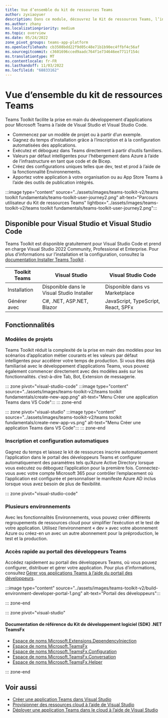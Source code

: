 ```yaml
---
title: Vue d’ensemble du kit de ressources Teams
author: zyxiaoyuer
description: Dans ce module, découvrez le Kit de ressources Teams, l’installation du Kit de ressources Teams et le parcours utilisateur du Kit de ressources Teams
ms.author: zhany
ms.localizationpriority: medium
ms.topic: overview
ms.date: 05/24/2022
zone_pivot_groups: teams-app-platform
ms.openlocfilehash: cb3508bdd22f9d05c48e71b1b90ec4ffbf4c56af
ms.sourcegitcommit: c3601696cced9aadc764f1e734646ee7711f154c
ms.translationtype: MT
ms.contentlocale: fr-FR
ms.lasthandoff: 11/03/2022
ms.locfileid: "68833162"
---
```

# <a name="teams-toolkit-overview"></a>Vue d’ensemble du kit de ressources Teams

Teams Toolkit facilite la prise en main du développement d’applications pour Microsoft Teams à l’aide de Visual Studio et Visual Studio Code.

* Commencez par un modèle de projet ou à partir d’un exemple.
* Gagnez du temps d’installation grâce à l’inscription et à la configuration automatisées des applications.
* Exécutez et déboguez dans Teams directement à partir d’outils familiers.
* Valeurs par défaut intelligentes pour l’hébergement dans Azure à l’aide de l’infrastructure en tant que code et de Bicep.
* Créez des configurations uniques telles que dev, test et prod à l’aide de la fonctionnalité Environnements.
* Apportez votre application à votre organisation ou au App Store Teams à l’aide des outils de publication intégrés.

:::image type="content" source="../assets/images/teams-toolkit-v2/teams toolkit fundamentals/teams-toolkit-user-journey2.png" alt-text="Parcours utilisateur du Kit de ressources Teams" lightbox="../assets/images/teams-toolkit-v2/teams toolkit fundamentals/teams-toolkit-user-journey2.png":::

## <a name="available-for-visual-studio-and-visual-studio-code"></a>Disponible pour Visual Studio et Visual Studio Code

Teams Toolkit est disponible gratuitement pour Visual Studio Code et prend en charge Visual Studio 2022 Community, Professional et Enterprise. Pour plus d’informations sur l’installation et la configuration, consultez la [documentation Installer Teams Toolkit](./install-Teams-Toolkit.md) .

| Toolkit Teams | Visual Studio | Visual Studio Code |
| - | ------------- | ------------------ |
| Installation | Disponible dans le Visual Studio Installer | Disponible dans vs Marketplace |
| Générer avec | C#, .NET, ASP.NET, Blazor | JavaScript, TypeScript, React, SPFx |

## <a name="features"></a>Fonctionnalités

### <a name="project-templates"></a>Modèles de projets

Teams Toolkit réduit la complexité de la prise en main des modèles pour les scénarios d’application métier courants et les valeurs par défaut intelligentes pour accélérer votre temps de production. Si vous êtes déjà familiarisé avec le développement d’applications Teams, vous pouvez également commencer directement avec des modèles axés sur les fonctionnalités. c’est-à-dire Tab, Bot, Extension de messagerie.

::: zone pivot="visual-studio-code"
:::image type="content" source="../assets/images/teams-toolkit-v2/teams toolkit fundamentals/create-new-app.png" alt-text="Menu Créer une application Teams dans VS Code":::
::: zone-end

::: zone pivot="visual-studio"
:::image type="content" source="../assets/images/teams-toolkit-v2/teams toolkit fundamentals/create-new-app-vs.png" alt-text="Menu Créer une application Teams dans VS Code":::
::: zone-end

### <a name="automatic-registration-and-configuration"></a>Inscription et configuration automatiques

Gagnez du temps et laissez le kit de ressources inscrire automatiquement l’application dans le portail des développeurs Teams et configurer automatiquement des paramètres tels qu’Azure Active Directory lorsque vous exécutez ou déboguez l’application pour la première fois. Connectez-vous avec votre compte Microsoft 365 pour contrôler l’emplacement où l’application est configurée et personnaliser le manifeste Azure AD inclus lorsque vous avez besoin de plus de flexibilité.

::: zone pivot="visual-studio-code"

### <a name="multiple-environments"></a>Plusieurs environnements

Avec les fonctionnalités Environnements, vous pouvez créer différents regroupements de ressources cloud pour simplifier l’exécution et le test de votre application. Utilisez l’environnement « dev » avec votre abonnement Azure ou créez-en un avec un autre abonnement pour la préproduction, le test et la production.

### <a name="quick-access-to-teams-developer-portal"></a>Accès rapide au portail des développeurs Teams

Accédez rapidement au portail des développeurs Teams, où vous pouvez configurer, distribuer et gérer votre application. Pour plus d’informations, consultez [Gérer vos applications Teams à l’aide du portail des développeurs](../concepts/build-and-test/manage-your-apps-in-developer-portal.md).

:::image type="content" source="../assets/images/teams-toolkit-v2/build-environment-developer-portal-1.png" alt-text="Portail des développeurs":::

::: zone-end

::: zone pivot="visual-studio"

#### <a name="teamsfx-net-sdk-reference-docs"></a>Documentation de référence du Kit de développement logiciel (SDK) .NET TeamsFx

* [Espace de noms Microsoft.Extensions.DependencyInjection](/../dotnet/api/Microsoft.Extensions.DependencyInjection)
* [Espace de noms Microsoft.TeamsFx](/../dotnet/api/Microsoft.TeamsFx)
* [Espace de noms Microsoft.TeamsFx.Configuration](/../dotnet/api/Microsoft.TeamsFx.Configuration)
* [Espace de noms Microsoft.TeamsFx.Conversation](/../dotnet/api/Microsoft.TeamsFx.Conversation)
* [Espace de noms Microsoft.TeamsFx.Helper](/../dotnet/api/Microsoft.TeamsFx.Helper)

::: zone-end

## <a name="see-also"></a>Voir aussi

* [Créer une application Teams dans Visual Studio](create-new-project.md)
* [Provisionner des ressources cloud à l’aide de Visual Studio](provision-cloud-resources.md)
* [Déployer une application Teams dans le cloud à l’aide de Visual Studio](deploy.md)
